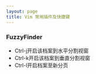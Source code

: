 ```yaml
---
layout: page
title: Vim 常用插件及快捷键
---
```

### FuzzyFinder
* Ctrl-j开启该档案到水平分割视窗
* Ctrl-k开启该档案到垂直分割视窗
* Ctrl-l开启档案至新分页
